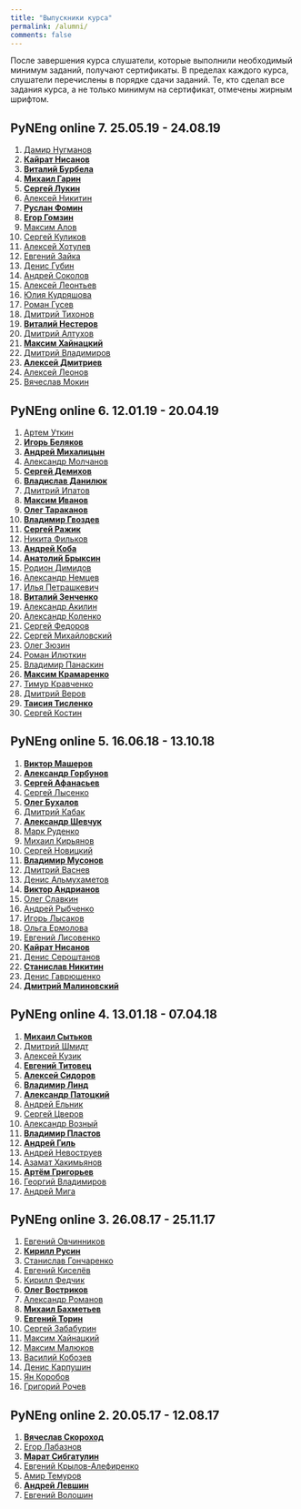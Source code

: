 ```yaml
---
title: "Выпускники курса"
permalink: /alumni/
comments: false
---
```


После завершения курса слушатели, которые выполнили необходимый минимум заданий, получают сертификаты. В пределах каждого курса, слушатели перечислены в порядке сдачи заданий.
Те, кто сделал все задания курса, а не только минимум на сертификат, отмечены жирным шрифтом.

## PyNEng online 7. 25.05.19 - 24.08.19

1. [Дамир Нугманов](https://pyneng.github.io/alumni/Damir_Nugmanov)
2. **[Кайрат Нисанов](https://pyneng.github.io/alumni/Kairat_Nissanov)**
3. **[Виталий Бурбела](https://pyneng.github.io/alumni/Vitaliy_Burbela)**
4. **[Михаил Гарин](https://pyneng.github.io/alumni/Mikhail_Garin)**
5. **[Сергей Лукин](https://pyneng.github.io/alumni/Sergey_Lukin)**
6. [Алексей Никитин](https://pyneng.github.io/alumni/Alexey_Nikitin)
7. **[Руслан Фомин](https://pyneng.github.io/alumni/Ruslan_Fomin)**
8. **[Егор Гомзин](https://pyneng.github.io/alumni/Egor_Gomzin)**
9. [Максим Алов](https://pyneng.github.io/alumni/Maksim_Alov)
10. [Сергей Куликов](https://pyneng.github.io/alumni/Sergei_Kulikov)
11. [Алексей Хотулев](https://pyneng.github.io/alumni/Alexey_Khotulev)
12. [Евгений Зайка](https://pyneng.github.io/alumni/Eugene_Zayka)
13. [Денис Губин](https://pyneng.github.io/alumni/Denis_Gubin)
14. [Андрей Соколов](https://pyneng.github.io/alumni/Andrey_Sokolov)
15. [Алексей Леонтьев](https://pyneng.github.io/alumni/Alexey_Leontiev)
16. [Юлия Кудряшова](https://pyneng.github.io/alumni/Yuliya_Kudryashova)
17. [Роман Гусев](https://pyneng.github.io/alumni/Roman_Gusev)
18. [Дмитрий Тихонов](https://pyneng.github.io/alumni/Dmitriy_Tikhonov)
19. **[Виталий Нестеров](https://pyneng.github.io/alumni/Vitaly_Nesterov)**
20. [Дмитрий Алтухов](https://pyneng.github.io/alumni/Dmitrii_Altukhov)
21. **[Максим Хайнацкий](https://pyneng.github.io/alumni/Maksim_Khainatskiy)**
22. [Дмитрий Владимиров](https://pyneng.github.io/alumni/Dmitry_Vladimirov)
23. **[Алексей Дмитриев](https://pyneng.github.io/alumni/Alexei_Dmitriev)**
24. [Алексей Леонов](https://pyneng.github.io/alumni/Alexey_Leonov)
25. [Вячеслав Мокин](https://pyneng.github.io/alumni/Vyacheslav_Mokin)



## PyNEng online 6. 12.01.19 - 20.04.19

1. [Артем Уткин](https://pyneng.github.io/alumni/Artem_Utkin)
2. **[Игорь Беляков](https://pyneng.github.io/alumni/Igor_Beliakov)**
3. **[Андрей Михалицын](https://pyneng.github.io/alumni/Andrey_Mikhalitsyn)**
4. [Александр Молчанов](https://pyneng.github.io/alumni/Aleksandr_Molchanov)
5. **[Сергей Демихов](https://pyneng.github.io/alumni/Sergey_Demikhov)**
6. **[Владислав Данилюк](https://pyneng.github.io/alumni/Vladislav_Daniliuk)**
7. [Дмитрий Ипатов](https://pyneng.github.io/alumni/Dmitry_Ipatov)
8. **[Максим Иванов](https://pyneng.github.io/alumni/Maksim_Ivanov)**
9. **[Олег Тараканов](https://pyneng.github.io/alumni/Oleg_Tarakanov)**
10. **[Владимир Гвоздев](https://pyneng.github.io/alumni/Vladimir_Gvozdev)**
11. **[Сергей Ражик](https://pyneng.github.io/alumni/Sergey_Razhik)**
12. [Никита Фильков](https://pyneng.github.io/alumni/Nikita_Filkov)
13. **[Андрей Коба](https://pyneng.github.io/alumni/Andrey_Koba)**
14. **[Анатолий Брыксин](https://pyneng.github.io/alumni/Anatoly_Bryksin)**
15. [Родион Димидов](https://pyneng.github.io/alumni/Rodion_Dimidov)
16. [Александр Немцев](https://pyneng.github.io/alumni/Alexander_Nemtsev)
17. [Илья Петрашкевич](https://pyneng.github.io/alumni/Ilya_Petrashkevich)
18. **[Виталий Зенченко](https://pyneng.github.io/alumni/Vitaly_Zenchenko)**
19. [Александр Акилин](https://pyneng.github.io/alumni/Alexander_Akilin)
20. [Александр Коленко](https://pyneng.github.io/alumni/Aleksandr_Kolenko)
21. [Сергей Федоров](https://pyneng.github.io/alumni/Sergey_Fedorov)
22. [Сергей Михайловский](https://pyneng.github.io/alumni/Sergey_Mikhaylovskiy)
23. [Олег Зюзин](https://pyneng.github.io/alumni/Oleg_Zyuzin)
24. [Роман Илюткин](https://pyneng.github.io/alumni/Roman_Ilyutkin)
25. [Владимир Панаскин](https://pyneng.github.io/alumni/Vladimir_Panaskin)
26. **[Максим Крамаренко](https://pyneng.github.io/alumni/Maksim_Kramarenko)**
27. [Тимур Кравченко](https://pyneng.github.io/alumni/Timur_Kravchenko)
28. [Дмитрий Веров](https://pyneng.github.io/alumni/Dmitriy_Verov)
29. **[Таисия Тисленко](https://pyneng.github.io/alumni/Taisiya_Tislenko)**
30. [Сергей Костин](https://pyneng.github.io/alumni/Sergey_Kostin)

## PyNEng online 5. 16.06.18 - 13.10.18

1. **[Виктор Машеров](https://pyneng.github.io/alumni/Viktor_Masherov)**
2. **[Александр Горбунов](https://pyneng.github.io/alumni/Aleksandr_Gorbunov)**
3. **[Сергей Афанасьев](https://pyneng.github.io/alumni/Sergey_Afanasyev)**
4. [Сергей Лысенко](https://pyneng.github.io/alumni/Sergey_Lysenko)
5. **[Олег Бухалов](https://pyneng.github.io/alumni/Oleg_Bukhalov)**
6. [Дмитрий Кабак](https://pyneng.github.io/alumni/Dmytro_Kabak)
7. **[Александр Шевчук](https://pyneng.github.io/alumni/Alexander_Shevchuk)**
8. [Марк Руденко](https://pyneng.github.io/alumni/Mark_Rudenko)
9. [Михаил Кирьянов](https://pyneng.github.io/alumni/Mikhail_Kirianov)
10. [Сергей Новицкий](https://pyneng.github.io/alumni/Sergey_Nowitzki)
11. **[Владимир Мусонов](https://pyneng.github.io/alumni/Vladimir_Musonov)**
12. [Дмитрий Васнев](https://pyneng.github.io/alumni/Dmytro_Vasniev)
13. [Денис Альмухаметов](https://pyneng.github.io/alumni/Denis_Almukhametov)
14. **[Виктор Андрианов](https://pyneng.github.io/alumni/Victor_Andrianov)**
15. [Олег Славкин](https://pyneng.github.io/alumni/Oleg_Slavkin)
16. [Андрей Рыбченко](https://pyneng.github.io/alumni/Andrey_Rybchenko)
17. [Игорь Лысаков](https://pyneng.github.io/alumni/Igor_Lysakov)
18. [Ольга Ермолова](https://pyneng.github.io/alumni/Olga_Ermolova)
19. [Евгений Лисовенко](https://pyneng.github.io/alumni/Evgeny_Lisovenko)
20. **[Кайрат Нисанов](https://pyneng.github.io/alumni/Kairat_Nissanov)**
21. [Денис Сероштанов](https://pyneng.github.io/alumni/Denis_Seroshtanov)
22. **[Станислав Никитин](https://pyneng.github.io/alumni/Stanislav_Nikitin)**
23. [Денис Гаврюшенко](https://pyneng.github.io/alumni/Denis_Gavryushenko)
24. **[Дмитрий Малиновский](https://pyneng.github.io/alumni/Dmitry_Malinovsky)**


## PyNEng online 4. 13.01.18 - 07.04.18

1. **[Михаил Сытьков](https://pyneng.github.io/alumni/Mikhail_Sytkov)**
2. [Дмитрий Шмидт](https://pyneng.github.io/alumni/Dmitriy_Shmidt)
3. [Алексей Кузик](https://pyneng.github.io/alumni/Alexey_Kuzik)
4. **[Евгений Титовец](https://pyneng.github.io/alumni/Evgeny_Titovets)**
5. **[Алексей Сидоров](https://pyneng.github.io/alumni/Alexey_Sidorov)**
6. **[Владимир Линд](https://pyneng.github.io/alumni/Vladimir_Lind)**
7. **[Александр Патоцкий](https://pyneng.github.io/alumni/Aliksandr_Patotski)**
8. [Андрей Ельник](https://pyneng.github.io/alumni/Andy_Yelnik)
9. [Сергей Цверов](https://pyneng.github.io/alumni/Sergey_Tsverov)
10. [Александр Возный](https://pyneng.github.io/alumni/Alexander_Vozny)
11. **[Владимир Пластов](https://pyneng.github.io/alumni/Vladimir_Plastov)**
12. **[Андрей Гиль](https://pyneng.github.io/alumni/Andrew_Gill)**
13. [Андрей Невоструев](https://pyneng.github.io/alumni/Andrei_Nevostruev)
14. [Азамат Хакимьянов](https://pyneng.github.io/alumni/Azamat_Khakimyanov)
15. **[Артём Григорьев](https://pyneng.github.io/alumni/Artem_Grigoriev)**
16. [Георгий Владимиров](https://pyneng.github.io/alumni/Georgij_Vladimirov)
17. [Андрей Мига](https://pyneng.github.io/alumni/Andrej_Miga)


## PyNEng online 3. 26.08.17 - 25.11.17

1. [Евгений Овчинников](https://pyneng.github.io/alumni/Evgeniy_Ovchinnikov)
2. **[Кирилл Русин](https://pyneng.github.io/alumni/Kirill_Rusin)**
3. [Станислав Гончаренко](https://pyneng.github.io/alumni/Stanislav_Goncharenko)
4. [Евгений Киселёв](https://pyneng.github.io/alumni/Evgeny_Kiselev)
5. [Кирилл Федчик](https://pyneng.github.io/alumni/Kirill_Fedchik)
6. **[Олег Востриков](https://pyneng.github.io/alumni/Oleg_Vostrikov)**
7. [Александр Романов](https://pyneng.github.io/alumni/Alexandr_Romanov)
8. **[Михаил Бахметьев](https://pyneng.github.io/alumni/Mikhail_Bakhmetiev)**
9. **[Евгений Торин](https://pyneng.github.io/alumni/Evgeniy_Torin)**
10. [Сергей Забабурин](https://pyneng.github.io/alumni/Sergey_Zababurin)
11. [Максим Хайнацкий](https://pyneng.github.io/alumni/Maksim_Khainatskiy)
12. [Максим Малюков](https://pyneng.github.io/alumni/Maxim_Malyukov)
13. [Василий Кобозев](https://pyneng.github.io/alumni/Vasily_Kobozev)
14. [Денис Карпушин](https://pyneng.github.io/alumni/Denis_Karpushin)
15. [Ян Коробов](https://pyneng.github.io/alumni/Ian_Korobov)
16. [Григорий Рочев](https://pyneng.github.io/alumni/Grigoriy_Rochev)

## PyNEng online 2. 20.05.17 - 12.08.17

1. **[Вячеслав Скороход](https://pyneng.github.io/alumni/Viacheslav_Skorokhod)**
2. [Егор Лабазнов](https://pyneng.github.io/alumni/Egor_Labaznov)
3. **[Марат Сибгатулин](https://pyneng.github.io/alumni/Marat_Sibgatulin)**
4. [Евгений Крылов-Алефиренко](https://pyneng.github.io/alumni/Yauheni_Krylou-Alefirenko)
5. [Амир Темуров](https://pyneng.github.io/alumni/Amir_Temurov)
6. **[Андрей Левшин](https://pyneng.github.io/alumni/Andrew_Levshin)**
7. [Евгений Волошин](https://pyneng.github.io/alumni/Yevgeniy_Voloshin)

